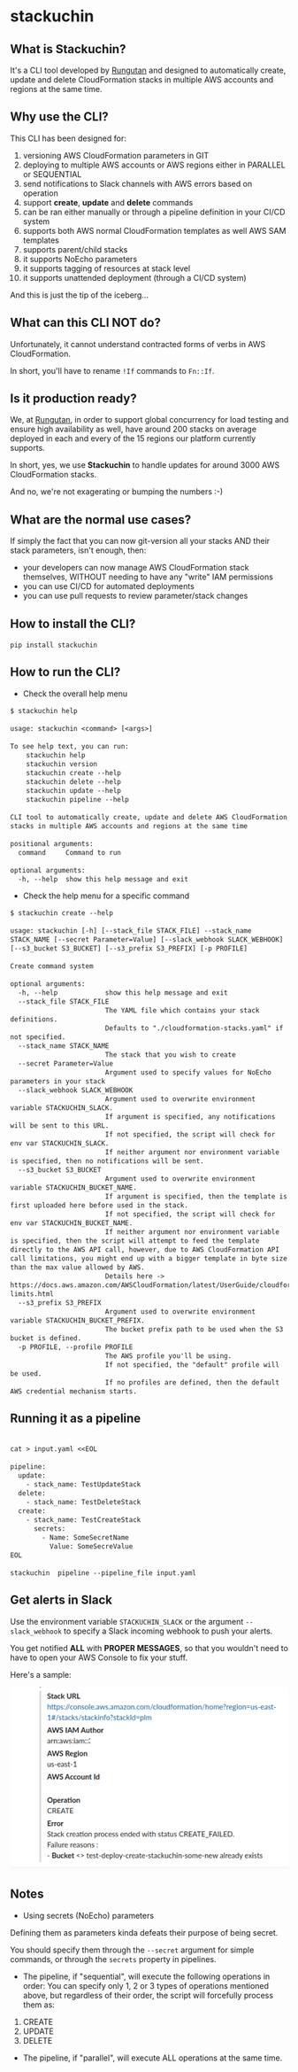# stackuchin

## What is Stackuchin?

It's a CLI tool developed by [Rungutan](https://rungutan.com) and designed to automatically create, update and delete CloudFormation stacks in multiple AWS accounts and regions at the same time.


## Why use the CLI?

This CLI has been designed for:
1) versioning AWS CloudFormation parameters in GIT
2) deploying to multiple AWS accounts or AWS regions either in PARALLEL or SEQUENTIAL
3) send notifications to Slack channels with AWS errors based on operation
4) support **create**, **update** and **delete** commands
5) can be ran either manually or through a pipeline definition in your CI/CD system
6) supports both AWS normal CloudFormation templates as well AWS SAM templates
7) supports parent/child stacks
8) it supports NoEcho parameters
9) it supports tagging of resources at stack level
10) it supports unattended deployment (through a CI/CD system)

And this is just the tip of the iceberg...

## What can this CLI NOT do?

Unfortunately, it cannot understand contracted forms of verbs in AWS CloudFormation.

In short, you'll have to rename `!If` commands to `Fn::If`.

## Is it production ready?

We, at [Rungutan](https://rungutan.com), in order to support global concurrency for load testing and ensure high availability as well, have around 200 stacks on average deployed in each and every of the 15 regions our platform currently supports.

In short, yes, we use **Stackuchin** to handle updates for around 3000 AWS CloudFormation stacks.

And no, we're not exagerating or bumping the numbers :-)

## What are the normal use cases?

If simply the fact that you can now git-version all your stacks AND their stack parameters, isn't enough, then:
* your developers can now manage AWS CloudFormation stack themselves, WITHOUT needing to have any "write" IAM permissions
* you can use CI/CD for automated deployments
* you can use pull requests to review parameter/stack changes

## How to install the CLI?

```shell script
pip install stackuchin
```

## How to run the CLI?

* Check the overall help menu

```shell script
$ stackuchin help

usage: stackuchin <command> [<args>]

To see help text, you can run:
    stackuchin help
    stackuchin version
    stackuchin create --help
    stackuchin delete --help
    stackuchin update --help
    stackuchin pipeline --help

CLI tool to automatically create, update and delete AWS CloudFormation stacks in multiple AWS accounts and regions at the same time

positional arguments:
  command     Command to run

optional arguments:
  -h, --help  show this help message and exit

```

* Check the help menu for a specific command

```shell script
$ stackuchin create --help

usage: stackuchin [-h] [--stack_file STACK_FILE] --stack_name STACK_NAME [--secret Parameter=Value] [--slack_webhook SLACK_WEBHOOK] [--s3_bucket S3_BUCKET] [--s3_prefix S3_PREFIX] [-p PROFILE]

Create command system

optional arguments:
  -h, --help            show this help message and exit
  --stack_file STACK_FILE
                        The YAML file which contains your stack definitions.
                        Defaults to "./cloudformation-stacks.yaml" if not specified.
  --stack_name STACK_NAME
                        The stack that you wish to create
  --secret Parameter=Value
                        Argument used to specify values for NoEcho parameters in your stack
  --slack_webhook SLACK_WEBHOOK
                        Argument used to overwrite environment variable STACKUCHIN_SLACK.
                        If argument is specified, any notifications will be sent to this URL.
                        If not specified, the script will check for env var STACKUCHIN_SLACK.
                        If neither argument nor environment variable is specified, then no notifications will be sent.
  --s3_bucket S3_BUCKET
                        Argument used to overwrite environment variable STACKUCHIN_BUCKET_NAME.
                        If argument is specified, then the template is first uploaded here before used in the stack.
                        If not specified, the script will check for env var STACKUCHIN_BUCKET_NAME.
                        If neither argument nor environment variable is specified, then the script will attempt to feed the template directly to the AWS API call, however, due to AWS CloudFormation API call limitations, you might end up with a bigger template in byte size than the max value allowed by AWS.
                        Details here -> https://docs.aws.amazon.com/AWSCloudFormation/latest/UserGuide/cloudformation-limits.html
  --s3_prefix S3_PREFIX
                        Argument used to overwrite environment variable STACKUCHIN_BUCKET_PREFIX.
                        The bucket prefix path to be used when the S3 bucket is defined.
  -p PROFILE, --profile PROFILE
                        The AWS profile you'll be using.
                        If not specified, the "default" profile will be used. 
                        If no profiles are defined, then the default AWS credential mechanism starts.

```

## Running it as a pipeline

```shell script

cat > input.yaml <<EOL

pipeline:
  update:
    - stack_name: TestUpdateStack
  delete:
    - stack_name: TestDeleteStack
  create:
    - stack_name: TestCreateStack
      secrets:
        - Name: SomeSecretName
          Value: SomeSecreValue
EOL

stackuchin  pipeline --pipeline_file input.yaml

```

## Get alerts in Slack

Use the environment variable `STACKUCHIN_SLACK` or the argument `--slack_webhook` to specify a Slack incoming webhook to push your alerts.

You get notified **ALL** with **PROPER MESSAGES**, so that you wouldn't need to have to open your AWS Console to fix your stuff.

Here's a sample:

![Stackuchin Alerts](stackuchin-alert.png) 


## Notes

* Using secrets (NoEcho) parameters

Defining them as parameters kinda defeats their purpose of being secret.

You should specify them through the `--secret` argument for simple commands, or through the `secrets` property in pipelines.

* The pipeline, if "sequential", will execute the following operations in order:
You can specify only 1, 2 or 3 types of operations mentioned above, but regardless of their order, the script will forcefully process them as:
1) CREATE
2) UPDATE
3) DELETE 

* The pipeline, if "parallel", will execute ALL operations at the same time.
